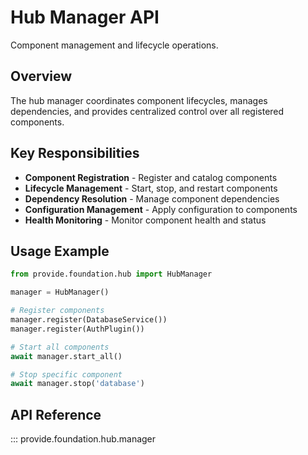 # Hub Manager API

Component management and lifecycle operations.

## Overview

The hub manager coordinates component lifecycles, manages dependencies, and provides centralized control over all registered components.

## Key Responsibilities

- **Component Registration** - Register and catalog components
- **Lifecycle Management** - Start, stop, and restart components  
- **Dependency Resolution** - Manage component dependencies
- **Configuration Management** - Apply configuration to components
- **Health Monitoring** - Monitor component health and status

## Usage Example

```python
from provide.foundation.hub import HubManager

manager = HubManager()

# Register components
manager.register(DatabaseService())
manager.register(AuthPlugin())

# Start all components
await manager.start_all()

# Stop specific component
await manager.stop('database')
```

## API Reference

::: provide.foundation.hub.manager